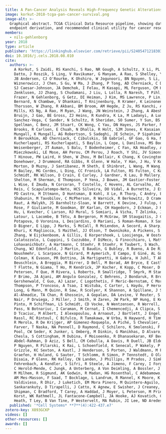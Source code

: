 ```yaml
---
title: A Pan-Cancer Analysis Reveals High-Frequency Genetic Alterations in Mediators of Signaling by the TGF-β Superfamily
image: korkut-2018-tcga-pan-cancer-survival.png
image-alt: >-
  Graphical abstract. TCGA Clinical Data Resource pipeline, showing data integration, issue resolution, survival
  endpoint derivation, and recommended clinical utility for cancer research.
members:
  - nils-gehlenborg
year: 2018
type: article
publisher: 'https://linkinghub.elsevier.com/retrieve/pii/S2405471218303570'
doi: 10.1016/j.cels.2018.08.010
cite:
  authors: >-
    A Korkut, S Zaidi, RS Kanchi, S Rao, NR Gough, A Schultz, X Li, PL Lorenzi, AC Berger, G Robertson, LN Kwong, M
    Datto, J Roszik, S Ling, V Ravikumar, G Manyam, A Rao, S Shelley, Y Liu, Z Ju, D Hansel, G De Velasco, A Pennathur,
    JB Andersen, CJ O'Rourke, K Ohshiro, W Jogunoori, BN Nguyen, S Li, HU Osmanbeyoglu, JA Ajani, SA Mani, A Houseman, M
    Wiznerowicz, J Chen, S Gu, W Ma, J Zhang, P Tong, AD Cherniack, C Deng, L Resar, JN Weinstein, L Mishra, R Akbani,
    SJ Caesar-Johnson, JA Demchok, I Felau, M Kasapi, ML Ferguson, CM Hutter, HJ Sofia, R Tarnuzzer, Z Wang, L Yang, JC
    Zenklusen, JJ Zhang, S Chudamani, J Liu, L Lolla, R Naresh, T Pihl, Q Sun, Y Wan, Y Wu, J Cho, T DeFreitas, S
    Frazer, N Gehlenborg, G Getz, DI Heiman, J Kim, MS Lawrence, P Lin, S Meier, MS Noble, G Saksena, D Voet, H Zhang, B
    Bernard, N Chambwe, V Dhankani, T Knijnenburg, R Kramer, K Leinonen, Y Liu, M Miller, S Reynolds, I Shmulevich, V
    Thorsson, W Zhang, R Akbani, BM Broom, AM Hegde, Z Ju, RS Kanchi, A Korkut, J Li, H Liang, S Ling, W Liu, Y Lu, GB
    Mills, KS Ng, A Rao, M Ryan, J Wang, JN Weinstein, J Zhang, A Abeshouse, J Armenia, D Chakravarty, WK Chatila, I De
    Bruijn, J Gao, BE Gross, ZJ Heins, R Kundra, K La, M Ladanyi, A Luna, MG Nissan, A Ochoa, SM Phillips, E Reznik, F
    Sanchez-Vega, C Sander, N Schultz, R Sheridan, SO Sumer, Y Sun, BS Taylor, J Wang, H Zhang, P Anur, M Peto, P
    Spellman, C Benz, JM Stuart, CK Wong, C Yau, DN Hayes, JS Parker, MD Wilkerson, A Ally, M Balasundaram, R Bowlby, D
    Brooks, R Carlsen, E Chuah, N Dhalla, R Holt, SJM Jones, K Kasaian, D Lee, Y Ma, MA Marra, M Mayo, RA Moore, AJ
    Mungall, K Mungall, AG Robertson, S Sadeghi, JE Schein, P Sipahimalani, A Tam, N Thiessen, K Tse, T Wong, AC Berger,
    R Beroukhim, AD Cherniack, C Cibulskis, SB Gabriel, GF Gao, G Ha, M Meyerson, SE Schumacher, J Shih, MH
    Kucherlapati, RS Kucherlapati, S Baylin, L Cope, L Danilova, MS Bootwalla, PH Lai, DT Maglinte, DJ Van Den Berg, DJ
    Weisenberger, JT Auman, S Balu, T Bodenheimer, C Fan, KA Hoadley, AP Hoyle, SR Jefferys, CD Jones, S Meng, PA
    Mieczkowski, LE Mose, AH Perou, CM Perou, J Roach, Y Shi, JV Simons, T Skelly, MG Soloway, D Tan, U Veluvolu, H Fan,
    T Hinoue, PW Laird, H Shen, W Zhou, M Bellair, K Chang, K Covington, CJ Creighton, H Dinh, HV Doddapaneni, LA
    Donehower, J Drummond, RA Gibbs, R Glenn, W Hale, Y Han, J Hu, V Korchina, S Lee, L Lewis, W Li, X Liu, M Morgan, D
    Morton, D Muzny, J Santibanez, M Sheth, E Shinbrot, L Wang, M Wang, DA Wheeler, L Xi, F Zhao, J Hess, EL Appelbaum,
    M Bailey, MG Cordes, L Ding, CC Fronick, LA Fulton, RS Fulton, C Kandoth, ER Mardis, MD McLellan, CA Miller, HK
    Schmidt, RK Wilson, D Crain, E Curley, J Gardner, K Lau, D Mallery, S Morris, J Paulauskis, R Penny, C Shelton, T
    Shelton, M Sherman, E Thompson, P Yena, J Bowen, JM Gastier-Foster, M Gerken, KM Leraas, TM Lichtenberg, NC Ramirez,
    L Wise, E Zmuda, N Corcoran, T Costello, C Hovens, AL Carvalho, AC De Carvalho, JH Fregnani, A Longatto-Filho, RM
    Reis, C Scapulatempo-Neto, HCS Silveira, DO Vidal, A Burnette, J Eschbacher, B Hermes, A Noss, R Singh, ML Anderson,
    PD Castro, M Ittmann, D Huntsman, B Kohl, X Le, R Thorp, C Andry, ER Duffy, V Lyadov, O Paklina, G Setdikova, A
    Shabunin, M Tavobilov, C McPherson, R Warnick, R Berkowitz, D Cramer, C Feltmate, N Horowitz, A Kibel, M Muto, CP
    Raut, A Malykh, JS Barnholtz-Sloan, W Barrett, K Devine, J Fulop, QT Ostrom, K Shimmel, Y Wolinsky, AE Sloan, A De
    Rose, F Giuliante, M Goodman, BY Karlan, CH Hagedorn, J Eckman, J Harr, J Myers, K Tucker, LA Zach, B Deyarmin, H
    Hu, L Kvecher, C Larson, RJ Mural, S Somiari, A Vicha, T Zelinka, J Bennett, M Iacocca, B Rabeno, P Swanson, M
    Latour, L Lacombe, B Têtu, A Bergeron, M McGraw, SM Staugaitis, J Chabot, H Hibshoosh, A Sepulveda, T Su, T Wang, O
    Potapova, O Voronina, L Desjardins, O Mariani, S Roman-Roman, X Sastre, MH Stern, F Cheng, S Signoretti, A Berchuck,
    D Bigner, E Lipp, J Marks, S McCall, R McLendon, A Secord, A Sharp, M Behera, DJ Brat, A Chen, K Delman, S Force, F
    Khuri, K Magliocca, S Maithel, JJ Olson, T Owonikoko, A Pickens, S Ramalingam, DM Shin, G Sica, EG Van Meir, H
    Zhang, W Eijckenboom, A Gillis, E Korpershoek, L Looijenga, W Oosterhuis, H Stoop, KE Van Kessel, EC Zwarthoff, C
    Calatozzolo, L Cuppini, S Cuzzubbo, F DiMeco, G Finocchiaro, L Mattei, A Perin, B Pollo, C Chen, J Houck, P
    Lohavanichbutr, A Hartmann, C Stoehr, R Stoehr, H Taubert, S Wach, B Wullich, W Kycler, D Murawa, M Wiznerowicz, K
    Chung, WJ Edenfield, J Martin, E Baudin, G Bubley, R Bueno, A De Rienzo, WG Richards, S Kalkanis, T Mikkelsen, H
    Noushmehr, L Scarpace, N Girard, M Aymerich, E Campo, E Giné, AL Guillermo, N Van Bang, PT Hanh, BD Phu, Y Tang, H
    Colman, K Evason, PR Dottino, JA Martignetti, H Gabra, H Juhl, T Akeredolu, S Stepa, D Hoon, K Ahn, KJ Kang, F
    Beuschlein, A Breggia, M Birrer, D Bell, M Borad, AH Bryce, E Castle, V Chandan, J Cheville, JA Copland, M Farnell,
    T Flotte, N Giama, T Ho, M Kendrick, JP Kocher, K Kopp, C Moser, D Nagorney, D O’Brien, BP O’Neill, T Patel, G
    Petersen, F Que, M Rivera, L Roberts, R Smallridge, T Smyrk, M Stanton, RH Thompson, M Torbenson, JD Yang, L Zhang,
    F Brimo, JA Ajani, AM Angulo Gonzalez, C Behrens, J Bondaruk, R Broaddus, B Czerniak, B Esmaeli, J Fujimoto, J
    Gershenwald, C Guo, AJ Lazar, C Logothetis, F Meric-Bernstam, C Moran, L Ramondetta, D Rice, A Sood, P Tamboli, T
    Thompson, P Troncoso, A Tsao, I Wistuba, C Carter, L Haydu, P Hersey, V Jakrot, H Kakavand, R Kefford, K Lee, G
    Long, G Mann, M Quinn, R Saw, R Scolyer, K Shannon, A Spillane, J Stretch, M Synott, J Thompson, J Wilmott, H
    Al-Ahmadie, TA Chan, R Ghossein, A Gopalan, DA Levine, V Reuter, S Singer, B Singh, NV Tien, T Broudy, C Mirsaidi, P
    Nair, P Drwiega, J Miller, J Smith, H Zaren, JW Park, NP Hung, E Kebebew, WM Linehan, AR Metwalli, K Pacak, PA
    Pinto, M Schiffman, LS Schmidt, CD Vocke, N Wentzensen, R Worrell, H Yang, M Moncrieff, C Goparaju, J Melamed, H
    Pass, N Botnariuc, I Caraman, M Cernat, I Chemencedji, A Clipca, S Doruc, G Gorincioi, S Mura, M Pirtac, I Stancul,
    D Tcaciuc, M Albert, I Alexopoulou, A Arnaout, J Bartlett, J Engel, S Gilbert, J Parfitt, H Sekhon, G Thomas, DM
    Rassl, RC Rintoul, C Bifulco, R Tamakawa, W Urba, N Hayward, H Timmers, A Antenucci, F Facciolo, G Grazi, M Marino,
    R Merola, R De Krijger, AP Gimenez-Roqueplo, A Piché, S Chevalier, G McKercher, K Birsoy, G Barnett, C Brewer, C
    Farver, T Naska, NA Pennell, D Raymond, C Schilero, K Smolenski, F Williams, C Morrison, JA Borgia, MJ Liptay, M
    Pool, CW Seder, K Junker, L Omberg, M Dinkin, G Manikhas, D Alvaro, MC Bragazzi, V Cardinale, G Carpino, E Gaudio, D
    Chesla, S Cottingham, M Dubina, F Moiseenko, R Dhanasekaran, KF Becker, KP Janssen, J Slotta-Huspenina, MH
    Abdel-Rahman, D Aziz, S Bell, CM Cebulla, A Davis, R Duell, JB Elder, J Hilty, B Kumar, J Lang, NL Lehman, R Mandt,
    P Nguyen, R Pilarski, K Rai, L Schoenfield, K Senecal, P Wakely, P Hansen, R Lechan, J Powers, A Tischler, WE
    Grizzle, KC Sexton, A Kastl, J Henderson, S Porten, J Waldmann, M Fassnacht, SL Asa, D Schadendorf, M Couce, M
    Graefen, H Huland, G Sauter, T Schlomm, R Simon, P Tennstedt, O Olabode, M Nelson, O Bathe, PR Carroll, JM Chan, P
    Disaia, P Glenn, RK Kelley, CN Landen, J Phillips, M Prados, J Simko, K Smith-McCune, S VandenBerg, K Roggin, A
    Fehrenbach, A Kendler, S Sifri, R Steele, A Jimeno, F Carey, I Forgie, M Mannelli, M Carney, B Hernandez, B Campos,
    C Herold-Mende, C Jungk, A Unterberg, A Von Deimling, A Bossler, J Galbraith, L Jacobus, M Knudson, T Knutson, D Ma,
    M Milhem, R Sigmund, AK Godwin, R Madan, HG Rosenthal, C Adebamowo, SN Adebamowo, A Boussioutas, D Beer, T Giordano,
    AM Mes-Masson, F Saad, T Bocklage, L Landrum, R Mannel, K Moore, K Moxley, R Postier, J Walker, R Zuna, M Feldman, F
    Valdivieso, R Dhir, J Luketich, EM Mora Pinero, M Quintero-Aguilo, CG Carlotti, JS Dos Santos, R Kemp, A
    Sankarankuty, D Tirapelli, J Catto, K Agnew, E Swisher, J Creaney, B Robinson, CS Shelley, EM Godwin, S Kendall, C
    Shipman, C Bradford, T Carey, A Haddad, J Moyer, L Peterson, M Prince, L Rozek, G Wolf, R Bowman, KM Fong, I Yang, R
    Korst, WK Rathmell, JL Fantacone-Campbell, JA Hooke, AJ Kovatich, CD Shriver, J DiPersio, B Drake, R Govindan, S
    Heath, T Ley, B Van Tine, P Westervelt, MA Rubin, JI Lee, ND Aredes, A Mariamidze
  published: '*Cell Systems* **7**(4):422-437.e7'
zotero-key: X893GCKP
videos: []
other-resources: []
awards: []
---
```


